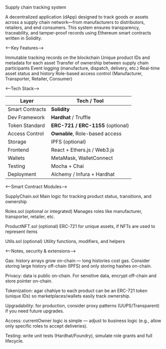 Supply chain tracking system

A decentralized application (dApp) designed to track goods or assets across a supply chain network—from manufacturers to distributors, retailers, and end consumers. This system ensures transparency, traceability, and tamper-proof records using Ethereum smart contracts written in Solidity.

<--Key Features-->

Immutable tracking records on the blockchain
Unique product IDs and metadata for each asset
Transfer of ownership between supply chain participants
Event logging (manufacture, dispatch, delivery, etc.)
Real-time asset status and history
Role-based access control (Manufacturer, Transporter, Retailer, Consumer)

<--Tech Stack-->

| Layer           | Tech / Tool                       |
| --------------- | --------------------------------- |
| Smart Contracts | **Solidity**                      |
| Dev Framework   | **Hardhat** / Truffle             |
| Token Standard  | **ERC-721 / ERC-1155** (optional) |
| Access Control  | **Ownable**, Role-based access    |
| Storage         | IPFS (optional)                   |
| Frontend        | React + Ethers.js / Web3.js       |
| Wallets         | MetaMask, WalletConnect           |
| Testing         | Mocha + Chai                      |
| Deployment      | Alchemy / Infura + Hardhat        |


<--Smart Contract Modules-->

SupplyChain.sol
Main logic for tracking product status, transitions, and ownership

Roles.sol (optional or integrated)
Manages roles like manufacturer, transporter, retailer, etc.

ProductNFT.sol (optional)
ERC-721 for unique assets, if NFTs are used to represent items

Utils.sol (optional)
Utility functions, modifiers, and helpers


<--Notes, security & extensions-->

Gas: history arrays grow on-chain — long histories cost gas. Consider storing large history off-chain (IPFS) and only storing hashes on-chain.

Privacy: data is public on-chain. For sensitive data, encrypt off-chain and store pointer on-chain.

Tokenization: agar chahiye to each product can be an ERC-721 token (unique IDs) so marketplaces/wallets easily track ownership.

Upgradability: for production, consider proxy patterns (UUPS/Transparent) if you need future upgrades.

Access: currentOwner logic is simple — adjust to business logic (e.g., allow only specific roles to accept deliveries).

Testing: write unit tests (Hardhat/Foundry), simulate role grants and full lifecycle.
